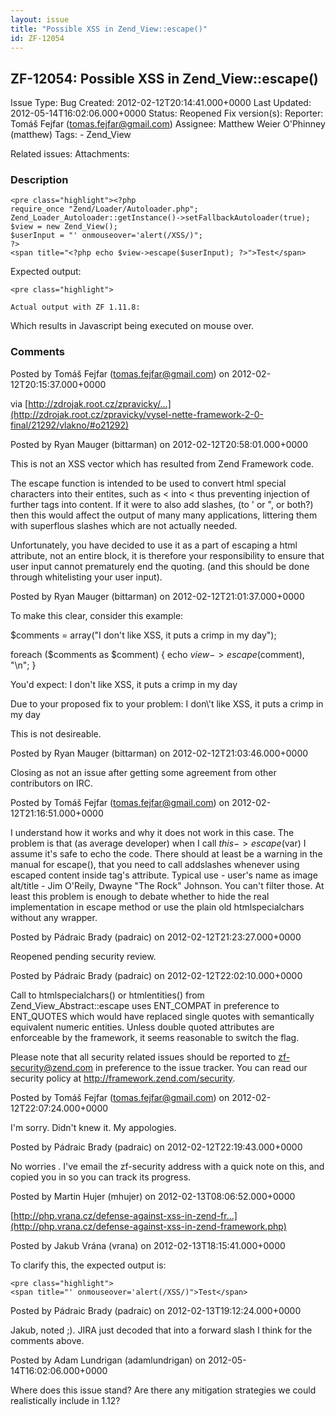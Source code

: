 ```yaml
---
layout: issue
title: "Possible XSS in Zend_View::escape()"
id: ZF-12054
---
```


ZF-12054: Possible XSS in Zend\_View::escape()
----------------------------------------------

 Issue Type: Bug Created: 2012-02-12T20:14:41.000+0000 Last Updated: 2012-05-14T16:02:06.000+0000 Status: Reopened Fix version(s): 
 Reporter:  Tomáš Fejfar (tomas.fejfar@gmail.com)  Assignee:  Matthew Weier O'Phinney (matthew)  Tags: - Zend\_View
 
 Related issues: 
 Attachments: 
### Description

 
    <pre class="highlight"><?php
    require_once "Zend/Loader/Autoloader.php";
    Zend_Loader_Autoloader::getInstance()->setFallbackAutoloader(true);
    $view = new Zend_View();
    $userInput = "' onmouseover='alert(/XSS/)";
    ?>
    <span title="<?php echo $view->escape($userInput); ?>">Test</span>


Expected output:

 
    <pre class="highlight">
    
    Actual output with ZF 1.11.8:


Which results in Javascript being executed on mouse over.

 

 

### Comments

Posted by Tomáš Fejfar (tomas.fejfar@gmail.com) on 2012-02-12T20:15:37.000+0000

via [http://zdrojak.root.cz/zpravicky/…](http://zdrojak.root.cz/zpravicky/vysel-nette-framework-2-0-final/21292/vlakno/#o21292)

 

 

Posted by Ryan Mauger (bittarman) on 2012-02-12T20:58:01.000+0000

This is not an XSS vector which has resulted from Zend Framework code.

The escape function is intended to be used to convert html special characters into their entites, such as < into &lt; thus preventing injection of further tags into content. If it were to also add slashes, (to ' or ", or both?) then this would affect the output of many many applications, littering them with superflous slashes which are not actually needed.

Unfortunately, you have decided to use it as a part of escaping a html attribute, not an entire block, it is therefore your responsibility to ensure that user input cannot prematurely end the quoting. (and this should be done through whitelisting your user input).

 

 

Posted by Ryan Mauger (bittarman) on 2012-02-12T21:01:37.000+0000

To make this clear, consider this example:

$comments = array("I don't like XSS, it puts a crimp in my day");

foreach ($comments as $comment) { echo $view->escape($comment), "\\n"; }

You'd expect: I don't like XSS, it puts a crimp in my day

Due to your proposed fix to your problem: I don\\'t like XSS, it puts a crimp in my day

This is not desireable.

 

 

Posted by Ryan Mauger (bittarman) on 2012-02-12T21:03:46.000+0000

Closing as not an issue after getting some agreement from other contributors on IRC.

 

 

Posted by Tomáš Fejfar (tomas.fejfar@gmail.com) on 2012-02-12T21:16:51.000+0000

I understand how it works and why it does not work in this case. The problem is that (as average developer) when I call $this->escape($var) I assume it's safe to echo the code. There should at least be a warning in the manual for escape(), that you need to call addslashes whenever using escaped content inside tag's attribute. Typical use - user's name as image alt/title - Jim O'Reily, Dwayne "The Rock" Johnson. You can't filter those. At least this problem is enough to debate whether to hide the real implementation in escape method or use the plain old htmlspecialchars without any wrapper.

 

 

Posted by Pádraic Brady (padraic) on 2012-02-12T21:23:27.000+0000

Reopened pending security review.

 

 

Posted by Pádraic Brady (padraic) on 2012-02-12T22:02:10.000+0000

Call to htmlspecialchars() or htmlentities() from Zend\_View\_Abstract::escape uses ENT\_COMPAT in preference to ENT\_QUOTES which would have replaced single quotes with semantically equivalent numeric entities. Unless double quoted attributes are enforceable by the framework, it seems reasonable to switch the flag.

Please note that all security related issues should be reported to zf-security@zend.com in preference to the issue tracker. You can read our security policy at <http://framework.zend.com/security>.

 

 

Posted by Tomáš Fejfar (tomas.fejfar@gmail.com) on 2012-02-12T22:07:24.000+0000

I'm sorry. Didn't knew it. My appologies.

 

 

Posted by Pádraic Brady (padraic) on 2012-02-12T22:19:43.000+0000

No worries . I've email the zf-security address with a quick note on this, and copied you in so you can track its progress.

 

 

Posted by Martin Hujer (mhujer) on 2012-02-13T08:06:52.000+0000

[http://php.vrana.cz/defense-against-xss-in-zend-fr…](http://php.vrana.cz/defense-against-xss-in-zend-framework.php)

 

 

Posted by Jakub Vrána (vrana) on 2012-02-13T18:15:41.000+0000

To clarify this, the expected output is:

 
    <pre class="highlight">
    <span title="' onmouseover='alert(/XSS/)">Test</span>


 

 

Posted by Pádraic Brady (padraic) on 2012-02-13T19:12:24.000+0000

Jakub, noted ;). JIRA just decoded that into a forward slash I think for the comments above.

 

 

Posted by Adam Lundrigan (adamlundrigan) on 2012-05-14T16:02:06.000+0000

Where does this issue stand? Are there any mitigation strategies we could realistically include in 1.12?

 

 